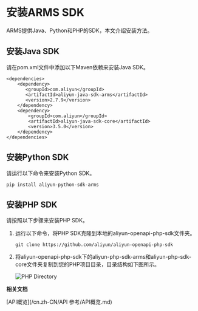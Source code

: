 # 安装ARMS SDK

ARMS提供Java、Python和PHP的SDK，本文介绍安装方法。

## 安装Java SDK

请在pom.xml文件中添加以下Maven依赖来安装Java SDK。

```
<dependencies>
    <dependency>
       <groupId>com.aliyun</groupId>
       <artifactId>aliyun-java-sdk-arms</artifactId>
       <version>2.7.9</version>
    </dependency>
    <dependency>
        <groupId>com.aliyun</groupId>
        <artifactId>aliyun-java-sdk-core</artifactId>
        <version>3.5.0</version>
    </dependency>
</dependencies>
```

## 安装Python SDK

请运行以下命令来安装Python SDK。

```
pip install aliyun-python-sdk-arms
```

## 安装PHP SDK

请按照以下步骤来安装PHP SDK。

1.  运行以下命令，将PHP SDK克隆到本地的aliyun-openapi-php-sdk文件夹。

    ```
    git clone https://github.com/aliyun/aliyun-openapi-php-sdk
    ```

2.  将aliyun-openapi-php-sdk下的aliyun-php-sdk-arms和aliyun-php-sdk-core文件夹复制到您的PHP项目目录，目录结构如下图所示。

    ![PHP Directory](https://static-aliyun-doc.oss-cn-hangzhou.aliyuncs.com/assets/img/zh-CN/2549338951/p43309.png)


**相关文档**  


[API概览](/cn.zh-CN/API 参考/API概览.md)

